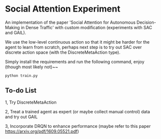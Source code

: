 # Social Attention Experiment

An implementation of the paper 'Social Attention for Autonomous Decision-Making in Dense Traffic' with custom modification (experiments with SAC and GAIL).

We use the low-level continuous action so that it might be harder for the agent to learn from scratch, perhaps next step is to try out SAC over discrete action space (with the DiscreteMetaAction type).

Simply install the requirements and run the following command, enjoy (though most likely not)~~ 

```
python train.py
```

## To-do List

1, Try DiscreteMetaAction

2, Treat a trained agent as expert (or maybe collect manual control) data and try out GAIL 

3, Incorporate DRQN to enhance performance (maybe refer to this paper https://arxiv.org/pdf/1609.05521.pdf)
